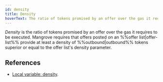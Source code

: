 ```yaml
---
id: density
title: Density
hoverText: The ratio of tokens promised by an offer over the gas it requires to be executed.
---
```


_Density_ is the ratio of tokens promised by an offer over the gas it requires to be executed. Mangrove requires that offers posted on an %%offer list|offer-list%% provide at least a density of %%outbound|outbound%% tokens superior or equal to the offer list's density parameter.

## References
* [Local variable: density](../contracts/technical-references/governance-parameters/local-variables.md#density).